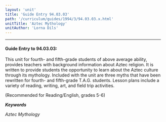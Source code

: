 ```yaml
---
layout: 'unit'
title: 'Guide Entry 94.03.03'
path: '/curriculum/guides/1994/3/94.03.03.x.html'
unitTitle: 'Aztec Mythology'
unitAuthor: 'Lorna Dils'
---
```


<body>
<hr/>
 <h4>
  Guide Entry to 94.03.03:
 </h4>
 This unit for fourth- and fifth-grade students of above average ability, provides teachers with background information about Aztec religion. It is written to provide students the opportunity to learn about the Aztec culture through its mythology. Included with the unit are three myths that have been rewritten for fourth- and fifth-grade T.A.G. students. Lesson plans include a variety of reading, writing, art, and field trip activities.
 <p>
  (Recommended for Reading/English, grades 5-6)
 </p>
<p>
  <b>
   <i>
    Keywords
   </i>
  </b>
  <br/>
 </p>
 <p>
  <i>
   Aztec Mythology
  </i>
 </p>

</body>
